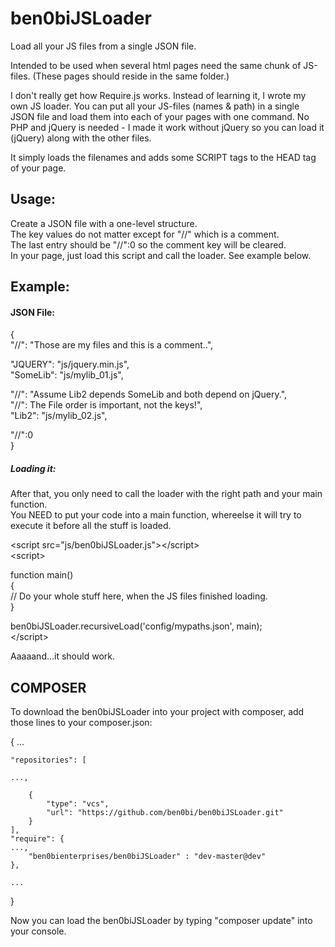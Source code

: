 # ben0biJSLoader
Load all your JS files from a single JSON file.

Intended to be used when several html pages need the same chunk of JS-files.
(These pages should reside in the same folder.)

I don't really get how Require.js works. Instead of learning it, I wrote my own JS loader.
You can put all your JS-files (names & path) in a single JSON file and load them into each of your pages with one command.
No PHP and jQuery is needed - I made it work without jQuery so you can load it (jQuery) along with the other files.

It simply loads the filenames and adds some SCRIPT tags to the HEAD tag of your page.

## Usage:
Create a JSON file with a one-level structure.  
The key values do not matter except for "//" which is a comment.  
The last entry should be "//":0 so the comment key will be cleared.  
In your page, just load this script and call the loader. See example below.  

## Example:

#### JSON File:
{  
   "//": "Those are my files and this is a comment..",  
   
   "JQUERY": "js/jquery.min.js",  
   "SomeLib": "js/mylib_01.js",  
   
   "//": "Assume Lib2 depends SomeLib and both depend on jQuery.",  
   "//": The File order is important, not the keys!",  
   "Lib2": "js/mylib_02.js",  
   
   "//":0  
}  

##### Loading it:
After that, you only need to call the loader with the right path and your main function.  
You NEED to put your code into a main function, whereelse it will try to execute it before all the stuff is loaded.  

&lt;script src="js/ben0biJSLoader.js"&gt;&lt;/script&gt;  
&lt;script&gt;  
  
function main()  
{  
   // Do your whole stuff here, when the JS files finished loading.  
}  

ben0biJSLoader.recursiveLoad('config/mypaths.json', main);  
&lt;/script&gt;  

Aaaaand...it should work.

## COMPOSER
To download the ben0biJSLoader into your project with composer, add those lines to your composer.json:

{
	...	

    "repositories": [

	...,

        {
            "type": "vcs",
            "url": "https://github.com/ben0bi/ben0biJSLoader.git"
        }
    ],
    "require": {
	...,
        "ben0bienterprises/ben0biJSLoader" : "dev-master@dev"
    },

	...
}

Now you can load the ben0biJSLoader by typing "composer update" into your console.

